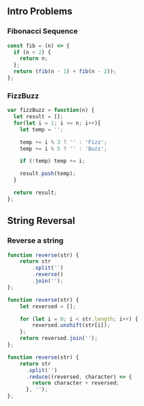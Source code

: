 ## Intro Problems

### Fibonacci Sequence

```javascript
const fib = (n) => {
  if (n < 2) {
    return n;
  };
  return (fib(n - 1) + fib(n - 2));
};
```

### FizzBuzz

```javascript
var fizzBuzz = function(n) {
  let result = [];
  for(let i = 1; i <= n; i++){
    let temp = '';

    temp += i % 3 ? '' : 'Fizz';
    temp += i % 5 ? '' : 'Buzz';

    if (!temp) temp += i;

    result.push(temp);
  }

  return result;
};
```




## String Reversal

### Reverse a string

```javascript
function reverse(str) {
    return str
        .split('')
        .reverse()
        .join('');
};
```

```javascript
function reverse(str) {
    let reversed = [];

    for (let i = 0; i < str.length; i++) {
        reversed.unshift(str[i]);
    };
    return reversed.join('');
};
```

```javascript
function reverse(str) {
    return str
      .split('')
      .reduce((reversed, character) => {
        return character + reversed;
      }, '');
};
```
